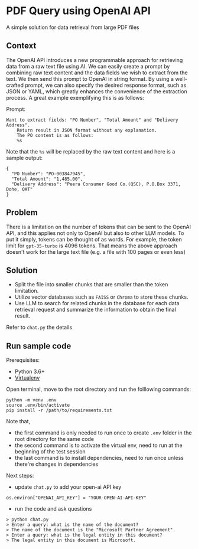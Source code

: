 # PDF Query using OpenAI API

A simple solution for data retrieval from large PDF files

## Context
The OpenAI API introduces a new programmable approach for retrieving data from a raw text file using AI. We can easily create a prompt by combining raw text content and the data fields we wish to extract from the text. We then send this prompt to OpenAI in string format. By using a well-crafted prompt, we can also specify the desired response format, such as JSON or YAML, which greatly enhances the convenience of the extraction process. A great example exemplifying this is as follows:

Prompt:
```
Want to extract fields: "PO Number", "Total Amount" and "Delivery Address".
    Return result in JSON format without any explanation. 
    The PO content is as follows:
    %s
```
Note that the `%s` will be replaced by the raw text content and here is a sample output:
```
{
  "PO Number": "PO-003847945",
  "Total Amount": "1,485.00",
  "Delivery Address": "Peera Consumer Good Co.(QSC), P.O.Box 3371, Dohe, QAT"
}
```

## Problem
There is a limitation on the number of tokens that can be sent to the OpenAI API, and this applies not only to OpenAI but also to other LLM models. To put it simply, tokens can be thought of as words. For example, the token limit for `gpt-35-turbo` is 4096 tokens. That means the above approach doesn't work for the large text file (e.g. a file with 100 pages or even less)

## Solution
- Split the file into smaller chunks that are smaller than the token limitation.
- Utilize vector databases such as `FAISS` or `Chroma` to store these chunks.
- Use LLM to search for related chunks in the database for each data retrieval request and summarize the information to obtain the final result.

Refer to `chat.py` the details

## Run sample code
Prerequisites:
- Python 3.6+
- [Virtualenv](https://docs.python.org/3/library/venv.html)

Open terminal, move to the root directory and run the folllowing commands:
```
python -m venv .env
source .env/bin/activate
pip install -r /path/to/requirements.txt
```
Note that,
- the first command is only needed to run once to create `.env` folder in the root directory for the same code
- the second command is to activate the virtual env, need to run at the beginning of the test session
- the last command is to install dependencies, need to run once unless there're changes in dependencies

Next steps:
- update `chat.py` to add your open-ai API key
```
os.environ["OPENAI_API_KEY"] = "YOUR-OPEN-AI-API-KEY"
```
- run the code and ask questions
```
> python chat.py 
> Enter a query: what is the name of the document?
> The name of the document is the "Microsoft Partner Agreement".
> Enter a query: what is the legal entity in this document?
> The legal entity in this document is Microsoft.
```
